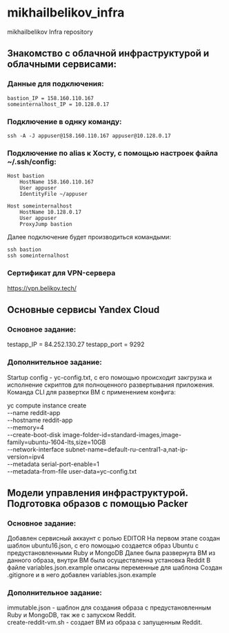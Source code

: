 # mikhailbelikov_infra
mikhailbelikov Infra repository


## Знакомство с облачной инфраструктурой и облачными сервисами:
### Данные для подключения:
```
bastion_IP = 158.160.110.167
someinternalhost_IP = 10.128.0.17
```

### Подключение в однку команду:
```
ssh -A -J appuser@158.160.110.167 appuser@10.128.0.17
```
### Подключение по alias к Хосту, с помощью настроек файла ~/.ssh/config:
```
Host bastion
    HostName 158.160.110.167
    User appuser
    IdentityFile ~/appuser

Host someinternalhost
    HostName 10.128.0.17
    User appuser
    ProxyJump bastion
```
Далее подключение будет производиться командыми:
```
ssh bastion
ssh someinternalhost
```
### Сертификат для VPN-сервера
https://vpn.belikov.tech/


## Основные сервисы Yandex Cloud

### Основное задание:
testapp_IP = 84.252.130.27 
testapp_port = 9292 

### Дополнительное задание:
Startup config - yc-config.txt, с его помощью происходит закгрузка и исполнение скриптов для полноценного развертывания приложения.
Команда CLI для развертки ВМ с применением конфига:

yc compute instance create \
  --name reddit-app \
  --hostname reddit-app \
  --memory=4 \
  --create-boot-disk image-folder-id=standard-images,image-family=ubuntu-1604-lts,size=10GB \
  --network-interface subnet-name=default-ru-central1-a,nat-ip-version=ipv4 \
  --metadata serial-port-enable=1 \
  --metadata-from-file user-data=yc-config.txt


## Модели управления инфраструктурой. Подготовка образов с помощью Packer   

### Основное задание:  
Добавлен сервисный аккаунт с ролью EDITOR
На первом этапе создан шаблон ubuntu16.json, с его помощью создается образ Ubuntu с предустановленными Ruby и MongoDB
Далее была развернута ВМ из данного образа, внутри ВМ была осуществленна установка Reddit
В файле variables.json.example описаны переменные для шаблона
Создан .gitignore и в него добавлен variables.json.example

### Дополнительное задание:
immutable.json - шаблон для создания образа с предустановленным Ruby и MongoDB, так же с запуском Reddit.  
create-reddit-vm.sh - создает ВМ из образа с запущенным Reddit.
